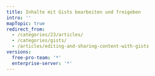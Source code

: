 ```yaml
---
title: Inhalte mit Gists bearbeiten und freigeben
intro: ''
mapTopic: true
redirect_from:
  - /categories/23/articles/
  - /categories/gists/
  - /articles/editing-and-sharing-content-with-gists
versions:
  free-pro-team: '*'
  enterprise-server: '*'
---
```


